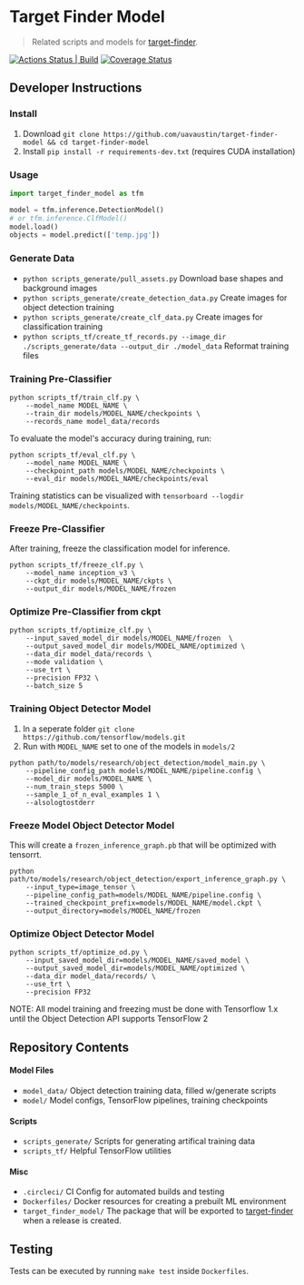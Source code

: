 # Target Finder Model

> Related scripts and models for [target-finder](https://github.com/uavaustin/target-finder).

[![Actions Status | Build](https://github.com/uavaustin/target-finder-model/workflows/build/badge.svg)](https://github.com/uavaustin/target-finder-model/actions)
[![Coverage Status](https://coveralls.io/repos/github/uavaustin/target-finder-model/badge.svg?branch=master)](https://coveralls.io/github/uavaustin/target-finder-model?branch=master)

## Developer Instructions

### Install
1. Download `git clone https://github.com/uavaustin/target-finder-model && cd target-finder-model`
2. Install `pip install -r requirements-dev.txt` (requires CUDA installation)

### Usage

```python
import target_finder_model as tfm

model = tfm.inference.DetectionModel()
# or tfm.inference.ClfModel()
model.load()
objects = model.predict(['temp.jpg'])
```
### Generate Data
* `python scripts_generate/pull_assets.py` Download base shapes and background images
* `python scripts_generate/create_detection_data.py` Create images for object detection training 
* `python scripts_generate/create_clf_data.py` Create images for classification training 
* `python scripts_tf/create_tf_records.py --image_dir ./scripts_generate/data --output_dir ./model_data` Reformat training files

### Training Pre-Classifier
```
python scripts_tf/train_clf.py \
    --model_name MODEL_NAME \
    --train_dir models/MODEL_NAME/checkpoints \
    --records_name model_data/records
```
To evaluate the model's accuracy during training, run:
```
python scripts_tf/eval_clf.py \ 
    --model_name MODEL_NAME \
    --checkpoint_path models/MODEL_NAME/checkpoints \
    --eval_dir models/MODEL_NAME/checkpoints/eval
```
Training statistics can be visualized with `tensorboard --logdir models/MODEL_NAME/checkpoints`.

### Freeze Pre-Classifier 
After training, freeze the classification model for inference.
```
python scripts_tf/freeze_clf.py \
    --model_name inception_v3 \
    --ckpt_dir models/MODEL_NAME/ckpts \
    --output_dir models/MODEL_NAME/frozen 
```

### Optimize Pre-Classifier from ckpt
```
python scripts_tf/optimize_clf.py \
    --input_saved_model_dir models/MODEL_NAME/frozen  \
    --output_saved_model_dir models/MODEL_NAME/optimized \
    --data_dir model_data/records \
    --mode validation \
    --use_trt \
    --precision FP32 \
    --batch_size 5
```

### Training Object Detector Model

1. In a seperate folder `git clone https://github.com/tensorflow/models.git`
2. Run with `MODEL_NAME` set to one of the models in `models/2`
```
python path/to/models/research/object_detection/model_main.py \
    --pipeline_config_path models/MODEL_NAME/pipeline.config \
    --model_dir models/MODEL_NAME \
    --num_train_steps 5000 \
    --sample_1_of_n_eval_examples 1 \
    --alsologtostderr
```
### Freeze Model Object Detector Model
This will create a `frozen_inference_graph.pb` that will be optimized with tensorrt.
```
python path/to/models/research/object_detection/export_inference_graph.py \
    --input_type=image_tensor \
    --pipeline_config_path=models/MODEL_NAME/pipeline.config \
    --trained_checkpoint_prefix=models/MODEL_NAME/model.ckpt \
    --output_directory=models/MODEL_NAME/frozen
```
### Optimize Object Detector Model
```
python scripts_tf/optimize_od.py \
    --input_saved_model_dir=models/MODEL_NAME/saved_model \
    --output_saved_model_dir=models/MODEL_NAME/optimized \
    --data_dir model_data/records/ \
    --use_trt \
    --precision FP32
```
NOTE: All model training and freezing must be done with Tensorflow 1.x until the Object Detection API supports TensorFlow 2

## Repository Contents

#### Model Files
* `model_data/` Object detection training data, filled w/generate scripts
* `model/` Model configs, TensorFlow pipelines, training checkpoints

#### Scripts
* `scripts_generate/` Scripts for generating artifical training data
* `scripts_tf/` Helpful TensorFlow utilities

#### Misc
* `.circleci/` CI Config for automated builds and testing
* `Dockerfiles/` Docker resources for creating a prebuilt ML environment
* `target_finder_model/` The package that will be exported to [target-finder](https://github.com/uavaustin/target-finder) when a release is created.

## Testing
Tests can be executed by running `make test` inside `Dockerfiles`.